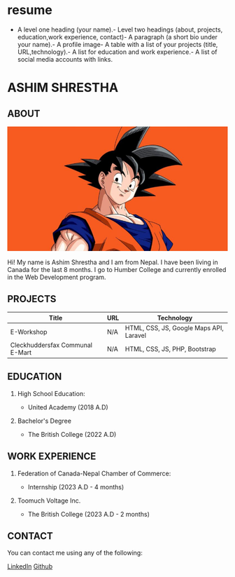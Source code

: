 # resume

- A level one heading (your name).- Level two headings (about, projects, education,work experience, contact)- A paragraph (a short bio under your name).- A profile image- A table with a list of your projects (title, URL,technology).- A list for education and work experience.- A list of social media accounts with links.

# ASHIM SHRESTHA

## ABOUT

![Profile Pic](_readme/goku-san.jpeg)

Hi! My name is Ashim Shrestha and I am from Nepal. I have been living in Canada for the last 8 months. I go to Humber College and currently enrolled in the Web Development program.

## PROJECTS

| Title |   URL  | Technology |
|-------|--------| -----------|
| E-Workshop  |   N/A |   HTML, CSS, JS, Google Maps API, Laravel  |
| Cleckhuddersfax Communal E-Mart  |   N/A |   HTML, CSS, JS, PHP, Bootstrap    |

## EDUCATION

1. High School Education:
    - United Academy (2018 A.D)

2. Bachelor's Degree
    - The British College (2022 A.D)

## WORK EXPERIENCE

1. Federation of Canada-Nepal Chamber of Commerce:
    - Internship (2023 A.D - 4 months)

2. Toomuch Voltage Inc.
    - The British College (2023 A.D - 2 months)

## CONTACT

You can contact me using any of the following:

[LinkedIn](https://www.linkedin.com/in/ashim-shrestha-72a16a260/)
[Github](https://github.com/AshimStha)